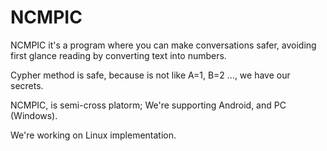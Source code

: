 # NCMPIC
NCMPIC it's a program where you can make conversations safer, avoiding first glance reading by converting text into numbers.

Cypher method is safe, because is not like A=1, B=2 ..., we have our secrets.

NCMPIC, is semi-cross platorm; We're supporting Android, and PC (Windows).

We're working on Linux implementation.
